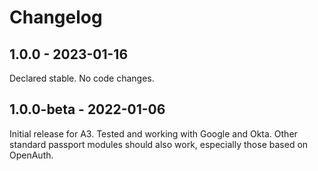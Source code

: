# Changelog

## 1.0.0 - 2023-01-16

Declared stable. No code changes.

## 1.0.0-beta - 2022-01-06

Initial release for A3. Tested and working with Google and Okta. Other standard passport modules should also work, especially those based on OpenAuth.

